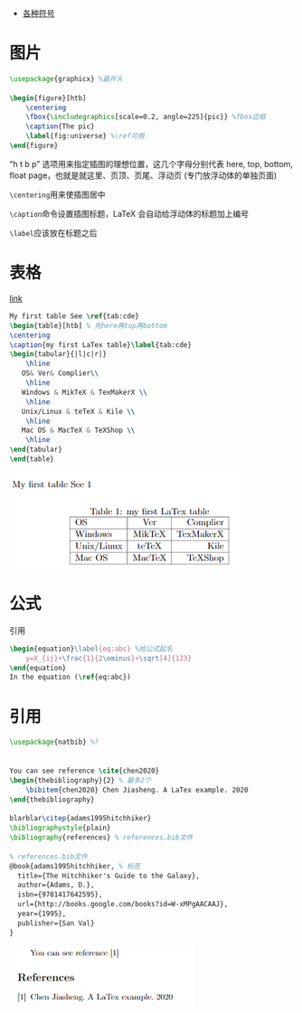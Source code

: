 - [各种符号](https://blog.csdn.net/gsww404/article/details/78684278)

# 图片

```latex
\usepackage{graphicx} %最开头

\begin{figure}[htb]
    \centering
    \fbox{\includegraphics[scale=0.2, angle=225]{pic}} %fbox边框
    \caption{The pic}
    \label{fig:universe} %\ref可用
\end{figure}
```



“h t b p” 选项用来指定插图的理想位置，这几个字母分别代表 here, top, bottom, float page，也就是就这里、页顶、页尾、浮动页 (专门放浮动体的单独页面)

`\centering`用来使插图居中

`\caption`命令设置插图标题，LaTeX 会自动给浮动体的标题加上编号

`\label`应该放在标题之后

# 表格

[link](https://www.kancloud.cn/thinkphp/latex/41808)

```latex
My first table See \ref{tab:cde}
\begin{table}[htb] % 先here再top再bottom
\centering
\caption{my first LaTex table}\label{tab:cde}
\begin{tabular}{|l|c|r|}
    \hline
   OS& Ver& Complier\\
    \hline
   Windows & MikTeX & TexMakerX \\
    \hline
   Unix/Linux & teTeX & Kile \\
    \hline
   Mac OS & MacTeX & TeXShop \\
    \hline
\end{tabular}
\end{table}
```

![image-20200203181703748](LaTex.assets/image-20200203181703748.png)

# 公式

引用

```latex
\begin{equation}\label{eq:abc} %给公式起名
    y=X_{ij}+\frac{1}{2\ominus}+\sqrt[4]{123}
\end{equation}
In the equation (\ref{eq:abc}) 
```



# 引用

```latex
\usepackage{natbib} %?


You can see reference \cite{chen2020}
\begin{thebibliography}{2} % 最多2个
    \bibitem{chen2020} Chen Jiasheng. A LaTex example. 2020
\end{thebibliography}

blarblar\citep{adams1995hitchhiker}
\bibliographystyle{plain}
\bibliography{references} % references.bib文件

% references.bib文件
@book{adams1995hitchhiker, % 标签
  title={The Hitchhiker's Guide to the Galaxy},
  author={Adams, D.},
  isbn={9781417642595},
  url={http://books.google.com/books?id=W-xMPgAACAAJ},
  year={1995},
  publisher={San Val}
}
```

![image-20200203201518264](LaTex.assets/image-20200203201518264.png)